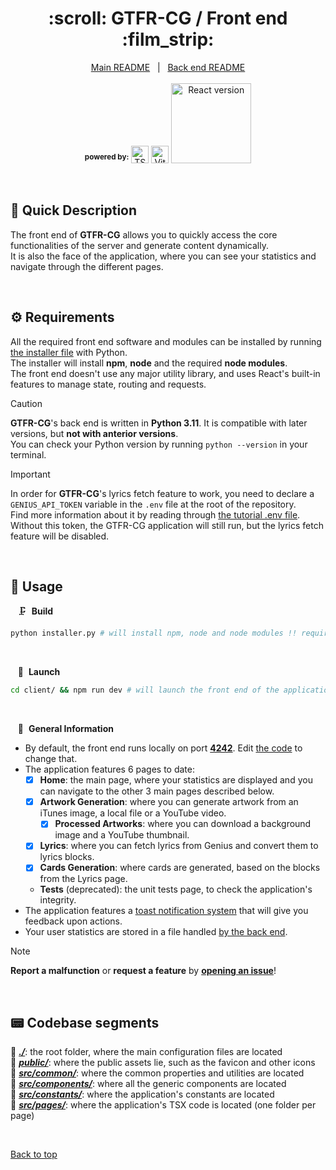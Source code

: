 <div align="center" id="top">
  <h1>:scroll: GTFR-CG / Front end :film_strip:</h1>
</div>

<div align="center">
  <a href="https://github.com/Thomas-Fernandes/GTFR-CG/blob/develop/README.md">Main README</a> &#xa0; | &#xa0;
  <a href="https://github.com/Thomas-Fernandes/GTFR-CG/blob/develop/server/README.md">Back end README</a>
</div>
<br />
<div align="center">
  <sup><b>powered by:</b></sup>

  <img title="TypeScript" src="https://upload.wikimedia.org/wikipedia/commons/thumb/4/4c/Typescript_logo_2020.svg/2048px-Typescript_logo_2020.svg.png" width="28px" alt="TScript" />
  <img title="Vite" src="https://raw.githubusercontent.com/mallowigi/iconGenerator/master/assets/icons/files/vite.svg" width="28px" alt="Vite" />
  <a href="#top"><img alt="React version" src="https://img.shields.io/badge/React-18+-5dd2f3?logo=react" width="128px" /></a>
</div>

&#xa0;

## :memo: Quick Description

The front end of **GTFR-CG** allows you to quickly access the core functionalities of the server and generate content dynamically.  
It is also the face of the application, where you can see your statistics and navigate through the different pages.

&#xa0;

## :gear: Requirements

All the required front end software and modules can be installed by running [the installer file](https://github.com/Thomas-Fernandes/GTFR-CG/blob/develop/installer.py) with Python.  
The installer will install **npm**, **node** and the required **node modules**.  
The front end doesn't use any major utility library, and uses React's built-in features to manage state, routing and requests.

> [!CAUTION]
> **GTFR-CG**'s back end is written in **Python 3.11**. It is compatible with later versions, but **not with anterior versions**.  
> You can check your Python version by running `python --version` in your terminal.
</blockquote>

> [!IMPORTANT]
> In order for **GTFR-CG**'s lyrics fetch feature to work, you need to declare a `GENIUS_API_TOKEN` variable in the `.env` file at the root of the repository.  
> Find more information about it by reading through [the tutorial .env file](./.env.example).  
> Without this token, the GTFR-CG application will still run, but the lyrics fetch feature will be disabled.

&#xa0;

## :movie_camera: Usage

&nbsp;&nbsp; :clamp:&nbsp; **Build**

``` bash
python installer.py # will install npm, node and node modules !! requires **Python 3.11**
```

&#xa0;

&nbsp;&nbsp; :rocket:&nbsp; **Launch**

``` bash
cd client/ && npm run dev # will launch the front end of the application
```

&#xa0;

&nbsp;&nbsp; :bookmark_tabs:&nbsp; **General Information**

- By default, the front end runs locally on port [**4242**](http://localhost:4242). Edit [the code](https://github.com/Thomas-Fernandes/GTFR-CG/blob/develop/client/src/constants/paths.ts) to change that.
- The application features 6 pages to date:
  - [x] **Home**: the main page, where your statistics are displayed and you can navigate to the other 3 main pages described below.
  - [x] **Artwork Generation**: where you can generate artwork from an iTunes image, a local file or a YouTube video.
    - [x] **Processed Artworks**: where you can download a background image and a YouTube thumbnail.
  - [x] **Lyrics**: where you can fetch lyrics from Genius and convert them to lyrics blocks.
  - [x] **Cards Generation**: where cards are generated, based on the blocks from the Lyrics page.
  - **Tests** (deprecated): the unit tests page, to check the application's integrity.
- The application features a [toast notification system](https://web.dev/articles/building/a-toast-component) that will give you feedback upon actions.
- Your user statistics are stored in a file handled [by the back end](https://github.com/Thomas-Fernandes/GTFR-CG/blob/develop/server/README.md).

> [!NOTE]
> **Report a malfunction** or **request a feature** by [**opening an issue**](https://github.com/Thomas-Fernandes/GTFR/issues)!

&#xa0;

## :pager: Codebase segments

:file_folder: [***./***](https://github.com/Thomas-Fernandes/GTFR-CG/tree/develop/client): the root folder, where the main configuration files are located  
:file_folder: [***public/***](https://github.com/Thomas-Fernandes/GTFR-CG/tree/develop/client/public): where the public assets lie, such as the favicon and other icons  
:file_folder: [***src/common/***](https://github.com/Thomas-Fernandes/GTFR-CG/tree/develop/client/src/common): where the common properties and utilities are located  
:file_folder: [***src/components/***](https://github.com/Thomas-Fernandes/GTFR-CG/tree/develop/client/src/components): where all the generic components are located  
:file_folder: [***src/constants/***](https://github.com/Thomas-Fernandes/GTFR-CG/tree/develop/client/src/constants): where the application's constants are located  
:file_folder: [***src/pages/***](https://github.com/Thomas-Fernandes/GTFR-CG/tree/develop/client/src/pages): where the application's TSX code is located (one folder per page)

<br />

[Back to top](#top)
